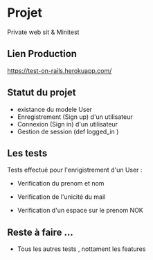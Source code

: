 # Projet

Private web sit & Minitest

## Lien Production

https://test-on-rails.herokuapp.com/

## Statut du projet

* existance du modele User
* Enregistrement (Sign up) d'un utilisateur
* Connexion (Sign in) d'un utilisateur
* Gestion de session (def logged_in )

## Les tests

Tests effectué pour l'enrigistrement d'un User : 
* Verification du prenom et nom
* Verification de l'unicité du mail

* Verification d'un espace sur le prenom NOK

## Reste à faire ...

* Tous les autres tests , nottament les features

